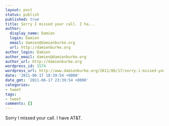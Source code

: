```yaml
---
layout: post
status: publish
published: true
title: Sorry I missed your call. I ha...
author:
  display_name: Damien
  login: Damien
  email: damien@damienburke.org
  url: http://damienburke.org
author_login: Damien
author_email: damien@damienburke.org
author_url: http://damienburke.org
wordpress_id: 1574
wordpress_url: http://www.damienburke.org/2011/06/17/sorry-i-missed-your-call-i-ha/
date: '2011-06-17 18:39:54 +0000'
date_gmt: '2011-06-17 23:39:54 +0000'
categories:
- tweet
tags:
- tweet
comments: []
---
```

<p>Sorry I missed your call. I have AT&amp;T.</p>
